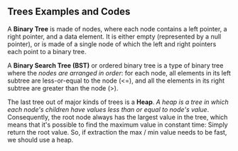 ## Trees Examples and Codes

A **Binary Tree** is made of nodes, where each node contains a left pointer, a right pointer, and a data element.
It is either empty (represented by a null pointer), or is made of a single node of which
the left and right pointers each point to a binary tree.

A **Binary Search Tree (BST)** or ordered binary tree is a type of binary tree where the _nodes are arranged
in order_: for each node, all elements in its left subtree are less-or-equal to the node (<=), 
and all the elements in its right subtree are greater than the node (>).

The last tree out of major kinds of trees is a **Heap**. _A heap is a tree in which each node's children have values
less than or equal to node's value_. Consequently, the root node always has the largest value in the tree, 
which means that it's possible to find the maximum value in constant time: Simply return the root value. 
So, if extraction the max / min value needs to be fast, we should use a heap.
